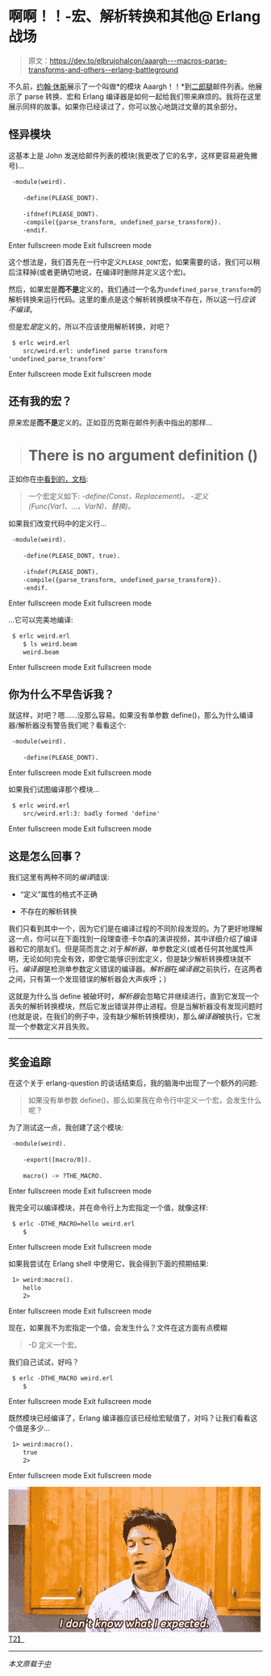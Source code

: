 # 啊啊！！-宏、解析转换和其他@ Erlang 战场

> 原文：<https://dev.to/elbrujohalcon/aaargh---macros-parse-transforms-and-others--erlang-battleground>

不久前，[约翰·休斯](https://twitter.com/rjmh?lang=es)展示了一个叫做*的模块 Aaargh！！*到[二郎腿](http://erlang.org/pipermail/erlang-questions/2017-January/091550.html)邮件列表。他展示了 parse 转换、宏和 Erlang 编译器是如何一起给我们带来麻烦的。我将在这里展示同样的故事。如果你已经读过了，你可以放心地跳过文章的其余部分。

## 怪异模块

这基本上是 John 发送给邮件列表的模块(我更改了它的名字，这样更容易避免撇号)…

```
 -module(weird).

    -define(PLEASE_DONT).

    -ifdnef(PLEASE_DONT).
    -compile({parse_transform, undefined_parse_transform}).
    -endif. 
```

Enter fullscreen mode Exit fullscreen mode

这个想法是，我们首先在一行中定义`PLEASE_DONT`宏，如果需要的话，我们可以稍后注释掉(或者更确切地说，在编译时删除并定义这个宏)。

然后，如果宏是**而不是**定义的，我们通过一个名为`undefined_parse_transform`的解析转换来运行代码。这里的重点是这个解析转换模块不存在，所以这一行*应该* *不编译*。

但是宏*是*定义的，所以不应该使用解析转换，对吧？

```
 $ erlc weird.erl
    src/weird.erl: undefined parse transform 'undefined_parse_transform' 
```

Enter fullscreen mode Exit fullscreen mode

## 还有我的宏？

原来宏是**而不是**定义的。正如亚历克斯在邮件列表中指出的那样…

> # There is no argument definition ()

正如你在[中看到的，文档](http://erlang.org/doc/reference_manual/macros.html#id85572):

> 一个宏定义如下:
> *-define(Const，Replacement)。
> -定义(Func(Var1、...、VarN)、替换)。*

如果我们改变代码中的定义行…

```
 -module(weird).

    -define(PLEASE_DONT, true).

    -ifndef(PLEASE_DONT).
    -compile({parse_transform, undefined_parse_transform}).
    -endif. 
```

Enter fullscreen mode Exit fullscreen mode

…它可以完美地编译:

```
 $ erlc weird.erl
    $ ls weird.beam
    weird.beam 
```

Enter fullscreen mode Exit fullscreen mode

## 你为什么不早告诉我？

就这样，对吧？嗯……没那么容易。如果没有单参数 define()，那么为什么编译器/解析器没有警告我们呢？看看这个:

```
 -module(weird).

    -define(PLEASE_DONT). 
```

Enter fullscreen mode Exit fullscreen mode

如果我们试图编译那个模块…

```
 $ erlc weird.erl
    src/weird.erl:3: badly formed 'define' 
```

Enter fullscreen mode Exit fullscreen mode

## 这是怎么回事？

我们这里有两种不同的*编译*错误:

*   “定义”属性的格式不正确

*   不存在的解析转换

我们只看到其中一个，因为它们是在编译过程的不同阶段发现的。为了更好地理解这一点，你可以在下面找到一段理查德·卡尔森的演讲视频，其中详细介绍了编译器和它的朋友们。但是简而言之:对于*解析器*，单参数定义(或者任何其他属性声明，无论如何)完全有效，即使它能够识别宏定义，但是缺少解析转换模块就不行。*编译器*是检测单参数定义错误的编译器。*解析器*在*编译器*之前执行，在这两者之间，只有第一个发现错误的解析器会大声疾呼；)

这就是为什么当 define 被破坏时，*解析器*会忽略它并继续进行，直到它发现一个丢失的解析转换模块，然后它发出错误并停止进程。但是当解析器没有发现问题时(也就是说，在我们的例子中，没有缺少解析转换模块)，那么*编译器*被执行，它发现一个参数定义并且失败。

* * *

## 奖金追踪

在这个关于 erlang-question 的谈话结束后，我的脑海中出现了一个额外的问题:

> 如果没有单参数 define()，那么如果我在命令行中定义一个宏，会发生什么呢？

为了测试这一点，我创建了这个模块:

```
 -module(weird).

    -export([macro/0]).

    macro() -> ?THE_MACRO. 
```

Enter fullscreen mode Exit fullscreen mode

我完全可以编译模块，并在命令行上为宏指定一个值，就像这样:

```
 $ erlc -DTHE_MACRO=hello weird.erl
    $ 
```

Enter fullscreen mode Exit fullscreen mode

如果我尝试在 Erlang shell 中使用它，我会得到下面的预期结果:

```
 1> weird:macro().
    hello
    2> 
```

Enter fullscreen mode Exit fullscreen mode

现在，如果我不为宏指定一个值，会发生什么？文件在这方面有点模糊

> -D
> 定义一个宏。

我们自己试试，好吗？

```
 $ erlc -DTHE_MACRO weird.erl
    $ 
```

Enter fullscreen mode Exit fullscreen mode

既然模块已经编译了，Erlang 编译器应该已经给宏赋值了，对吗？让我们看看这个值是多少…

```
 1> weird:macro().
    true
    2> 
```

Enter fullscreen mode Exit fullscreen mode

[![I don’t know what I expected](img/f5a7e193aed07ceb1e00455d7fc49692.png)T2】](https://res.cloudinary.com/practicaldev/image/fetch/s--uMmyVK5g--/c_limit%2Cf_auto%2Cfl_progressive%2Cq_66%2Cw_880/http://i0.kym-cdn.com/photimg/newsfeed/000/617/851/56d.gif)

* * *

*本文原载于[中](https://medium.com/erlang-battleground/aaargh-a7dc940f8d0f)*